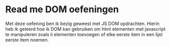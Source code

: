 # Read me DOM oefeningen

Met deze oefening ben ik bezig geweest met JS DOM opdrachten. Hierin heb ik geleerd hoe ik DOM kan gebruiken om html elementen met javascript te manipuleren zoals li elementen toevoegen of elke eerste item in een lijst eerste item noemen.
